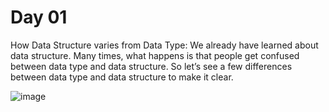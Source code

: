 # Day 01


How Data Structure varies from Data Type:
We already have learned about data structure. Many times, what happens is that people get confused between data type and data structure. So let’s see a few differences between data type and data structure to make it clear.

![image](https://user-images.githubusercontent.com/108461765/198847246-80ea2be7-4143-4ecf-b16d-8f33858ec147.png)


